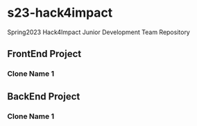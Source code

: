# s23-hack4impact
Spring2023 Hack4Impact Junior Development Team Repository

## FrontEnd Project

### Clone Name 1

## BackEnd Project

### Clone Name 1
